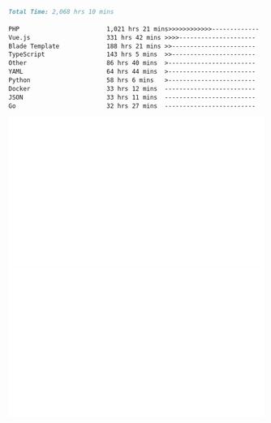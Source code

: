 <!--START_SECTION:waka-->

```markdown
Total Time: 2,068 hrs 10 mins

PHP                        1,021 hrs 21 mins>>>>>>>>>>>>-------------   47.40 %
Vue.js                     331 hrs 42 mins >>>>---------------------   15.39 %
Blade Template             188 hrs 21 mins >>-----------------------   08.74 %
TypeScript                 143 hrs 5 mins  >>-----------------------   06.64 %
Other                      86 hrs 40 mins  >------------------------   04.02 %
YAML                       64 hrs 44 mins  >------------------------   03.00 %
Python                     58 hrs 6 mins   >------------------------   02.70 %
Docker                     33 hrs 12 mins  -------------------------   01.54 %
JSON                       33 hrs 11 mins  -------------------------   01.54 %
Go                         32 hrs 27 mins  -------------------------   01.51 %
```

<!--END_SECTION:waka-->
<p align="center">
    <img src="https://raw.githubusercontent.com/rjp2525/rjp2525/output/generated/overview.svg">
    <img src="https://raw.githubusercontent.com/rjp2525/rjp2525/output/generated/languages.svg">
</p>
